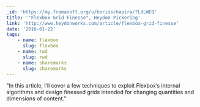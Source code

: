 ```yaml
---
_id: 'https://my.framasoft.org/u/borisschapira/?LdLWEQ'
title: '"Flexbox Grid Finesse", Heydon Pickering'
link: 'http://www.heydonworks.com/article/flexbox-grid-finesse'
date: '2016-01-22'
tags:
    - name: flexbox
      slug: flexbox
    - name: rwd
      slug: rwd
    - name: sharemarks
      slug: sharemarks
---
```


<div class="markdown"><p>&quot;In this article, I’ll cover a few techniques to exploit Flexbox’s internal algorithms and design finessed grids intended for changing quantities and dimensions of content.&quot;
</p></div>
